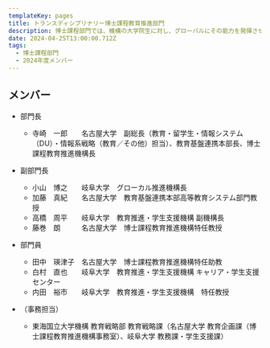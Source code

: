 ```yaml
---
templateKey: pages
title: トランスディシプリナリー博士課程教育推進部門
description: 博⼠課程部⾨では、機構の大学院生に対し、グローバルにその能力を発揮させるために、自分の専門領域の深い学識と卓越した能力に加えて、関係者との協働ネットワークを創造発展させる能力の育成を行います。
date: 2024-04-25T13:00:00.712Z
tags:
  - 博⼠課程部⾨
  - 2024年度メンバー
---
```

## メンバー

* 部門長

  * 寺崎　一郎　　名古屋大学　副総長（教育・留学生・情報システム（DU）・情報系戦略（教育／その他）担当）、教育基盤連携本部長、博士課程教育推進機構長
    
* 副部門長

  * 小山　博之　　岐阜大学　グローカル推進機構長
  * 加藤　真紀　　名古屋大学　教育基盤連携本部高等教育システム部門教授
  * 高橋　周平　　岐阜大学　教育推進・学生支援機構 副機構長
  * 藤巻　朗　　　名古屋大学　博士課程教育推進機構特任教授

* 部門員

  * 田中　瑛津子　名古屋大学　博士課程教育推進機構特任助教
  * 白村　直也　　岐阜大学　教育推進・学生支援機構 キャリア・学生支援センター
  * 内田　裕市　　岐阜大学　教育推進・学生支援機構　特任教授

* （事務担当）

  * 東海国立大学機構 教育戦略部 教育戦略課（名古屋大学 教育企画課（博士課程教育推進機構事務室）、岐阜大学 教務課・学生支援課）
    

